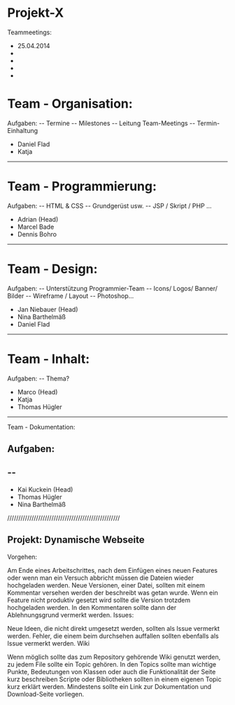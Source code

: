 Projekt-X
=========

Teammeetings: 
- 25.04.2014 
-  
- 
- 
-  


# Team - Organisation:

Aufgaben:
-- Termine
-- Milestones
-- Leitung Team-Meetings
-- Termin-Einhaltung

- Daniel Flad
- Katja 


---------------------------------------------------

# Team - Programmierung:

Aufgaben: 
-- HTML & CSS
-- Grundgerüst usw. 
-- JSP / Skript / PHP ...

- Adrian  (Head)
- Marcel Bade
- Dennis Bohro


---------------------------------------------------

# Team - Design:

Aufgaben: 
-- Unterstützung Programmier-Team
-- Icons/ Logos/ Banner/ Bilder
-- Wireframe / Layout
-- Photoshop...

- Jan Niebauer  (Head)
- Nina Barthelmäß
- Daniel Flad

---------------------------------------------------

# Team - Inhalt:

Aufgaben: 
-- Thema? 



- Marco   (Head)
- Katja 
- Thomas Hügler

---------------------------------------------------

Team - Dokumentation:

Aufgaben: 
--
--
-- 

- Kai Kuckein  (Head)
- Thomas Hügler
- Nina Barthelmäß


///////////////////////////////////////////////////


Projekt: Dynamische Webseite
----------------------------
Vorgehen:

Am Ende eines Arbeitschrittes, nach dem Einfügen eines neuen Features oder wenn man ein Versuch abbricht müssen die Dateien wieder hochgeladen werden.
Neue Versionen, einer Datei, sollten mit einem Kommentar versehen werden der beschreibt was getan wurde.
Wenn ein Feature nicht produktiv gesetzt wird sollte die Version trotzdem hochgeladen werden. In den Kommentaren sollte dann der Ablehnungsgrund vermerkt werden.
Issues:

Neue Ideen, die nicht direkt umgesetzt werden, sollten als Issue vermerkt werden.
Fehler, die einem beim durchsehen auffallen sollten ebenfalls als Issue vermerkt werden.
Wiki

Wenn möglich sollte das zum Repository gehörende Wiki genutzt werden, zu jedem File sollte ein Topic gehören.
In den Topics sollte man wichtige Punkte, Bedeutungen von Klassen oder auch die Funktionalität der Seite kurz beschreiben
Scripte oder Bibliotheken sollten in einem eigenen Topic kurz erklärt werden. Mindestens sollte ein Link zur Dokumentation und Download-Seite vorliegen.
